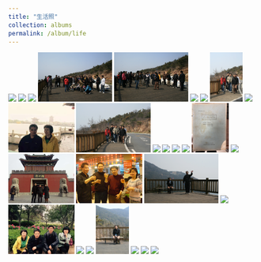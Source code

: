 ```yaml
---
title: "生活照"
collection: albums
permalink: /album/life
---
```

<a href="../keli_photo/life/WeChat Image_20220328132707.jpg"><img src="../keli_photo/life/WeChat Image_20220328132707.jpg" height="100"></a>
<a href="../keli_photo/life/WeChat Image_20220328132544.jpg"><img src="../keli_photo/life/WeChat Image_20220328132544.jpg" height="100"></a>
<a href="../keli_photo/life/WeChat Image_20220328132428.jpg"><img src="../keli_photo/life/WeChat Image_20220328132428.jpg" height="100"></a>
<a href="../keli_photo/life/WeChat Image_20220323135619.jpg"><img src="../keli_photo/life/WeChat Image_20220323135619.jpg" height="100"></a>
<a href="../keli_photo/life/WeChat Image_20220323135712.jpg"><img src="../keli_photo/life/WeChat Image_20220323135712.jpg" height="100"></a>
<a href="../keli_photo/life/WeChat Image_20220323142158.jpg"><img src="../keli_photo/life/WeChat Image_20220323142158.jpg" height="100"></a>
<a href="../keli_photo/life/WeChat Image_20220328132027.jpg"><img src="../keli_photo/life/WeChat Image_20220328132027.jpg" height="100"></a>
<a href="../keli_photo/life/WeChat Image_20220323135915.jpg"><img src="../keli_photo/life/WeChat Image_20220323135915.jpg" height="100"></a>
<a href="../keli_photo/life/WeChat Image_20220323141011.jpg"><img src="../keli_photo/life/WeChat Image_20220323141011.jpg" height="100"></a>
<a href="../keli_photo/life/af6d5117e4b24354fe087428d3ff6e75.jpg"><img src="../keli_photo/life/af6d5117e4b24354fe087428d3ff6e75.jpg" height="100"></a>
<a href="../keli_photo/life/WeChat Image_20220323140356.jpg"><img src="../keli_photo/life/WeChat Image_20220323140356.jpg" height="100"></a>
<a href="../keli_photo/life/WeChat Image_20220323140914.jpg"><img src="../keli_photo/life/WeChat Image_20220323140914.jpg" height="100"></a>
<a href="../keli_photo/life/WeChat Image_20220323135741.jpg"><img src="../keli_photo/life/WeChat Image_20220323135741.jpg" height="100"></a>
<a href="../keli_photo/life/WeChat Image_20220328131919.jpg"><img src="../keli_photo/life/WeChat Image_20220328131919.jpg" height="100"></a>
<a href="../keli_photo/life/WeChat Image_20220323141645.jpg"><img src="../keli_photo/life/WeChat Image_20220323141645.jpg" height="100"></a>
<a href="../keli_photo/life/WeChat Image_20220323205923.jpg"><img src="../keli_photo/life/WeChat Image_20220323205923.jpg" height="100"></a>
<a href="../keli_photo/life/WeChat Image_20220323135050.jpg"><img src="../keli_photo/life/WeChat Image_20220323135050.jpg" height="100"></a>
<a href="../keli_photo/life/WeChat Image_20220322203451.jpg"><img src="../keli_photo/life/WeChat Image_20220322203451.jpg" height="100"></a>
<a href="../keli_photo/life/WeChat Image_20220328132744.jpg"><img src="../keli_photo/life/WeChat Image_20220328132744.jpg" height="100"></a>
<a href="../keli_photo/life/WeChat Image_20220323135853.jpg"><img src="../keli_photo/life/WeChat Image_20220323135853.jpg" height="100"></a>
<a href="../keli_photo/life/WeChat Image_20220323140455.jpg"><img src="../keli_photo/life/WeChat Image_20220323140455.jpg" height="100"></a>
<a href="../keli_photo/life/WeChat Image_20220322203528.jpg"><img src="../keli_photo/life/WeChat Image_20220322203528.jpg" height="100"></a>
<a href="../keli_photo/life/WeChat_Image_20220323141826.jpg"><img src="../keli_photo/life/WeChat_Image_20220323141826.jpg" height="100"></a>
<a href="../keli_photo/life/WeChat Image_20220328132232.jpg"><img src="../keli_photo/life/WeChat Image_20220328132232.jpg" height="100"></a>
<a href="../keli_photo/life/WeChat Image_20220323135811.jpg"><img src="../keli_photo/life/WeChat Image_20220323135811.jpg" height="100"></a>
<a href="../keli_photo/life/WeChat Image_20220328132155.jpg"><img src="../keli_photo/life/WeChat Image_20220328132155.jpg" height="100"></a>
<a href="../keli_photo/life/WeChat Image_20220323142126.jpg"><img src="../keli_photo/life/WeChat Image_20220323142126.jpg" height="100"></a>
<a href="../keli_photo/life/WeChat Image_20220323141511.jpg"><img src="../keli_photo/life/WeChat Image_20220323141511.jpg" height="100"></a>
